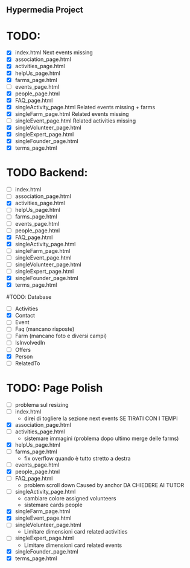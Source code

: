 ## Hypermedia Project

# TODO:
- [x] index.html                Next events missing
- [x] association_page.html
- [x] activities_page.html
- [x] helpUs_page.html
- [x] farms_page.html
- [ ] events_page.html
- [x] people_page.html
- [x] FAQ_page.html            
- [x] singleActivity_page.html  Related events missing + farms
- [x] singleFarm_page.html      Related events missing
- [ ] singleEvent_page.html     Related activities missing
- [x] singleVolunteer_page.html
- [x] singleExpert_page.html
- [x] singleFounder_page.html
- [x] terms_page.html

# TODO Backend:
- [ ] index.html               
- [ ] association_page.html
- [x] activities_page.html
- [ ] helpUs_page.html
- [ ] farms_page.html
- [ ] events_page.html
- [ ] people_page.html
- [x] FAQ_page.html
- [x] singleActivity_page.html
- [ ] singleFarm_page.html
- [ ] singleEvent_page.html
- [ ] singleVolunteer_page.html
- [ ] singleExpert_page.html
- [x] singleFounder_page.html
- [x] terms_page.html

#TODO: Database
- [ ] Activities
- [x] Contact
- [ ] Event
- [ ] Faq (mancano risposte)
- [ ] Farm (mancano foto e diversi campi)
- [ ] IsInvolvedIn
- [ ] Offers
- [x] Person
- [ ] RelatedTo

# TODO: Page Polish
- [ ] problema sul resizing
- [ ] index.html
    - direi di togliere la sezione next events SE TIRATI CON I TEMPI
- [x] association_page.html
- [ ] activities_page.html
    - sistemare immagini (problema dopo ultimo merge delle farms)
- [x] helpUs_page.html
- [ ] farms_page.html
    - fix overflow quando è tutto stretto a destra
- [ ] events_page.html
- [x] people_page.html
- [ ] FAQ_page.html                 
    - problem scroll down  Caused by anchor DA CHIEDERE AI TUTOR
- [ ] singleActivity_page.html      
    - cambiare colore assigned volunteers
    - sistemare cards people
- [x] singleFarm_page.html
- [x] singleEvent_page.html
- [ ] singleVolunteer_page.html 
    - Limitare dimensioni card related activities
- [ ] singleExpert_page.html
    - Limitare dimensioni card related events
- [x] singleFounder_page.html 
- [x] terms_page.html